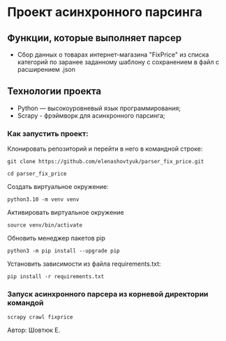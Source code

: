 # Проект асинхронного парсинга

## Функции, которые выполняет парсер

- Сбор данных о товарах интернет-магазина "FixPrice" из списка категорий по заранее заданному шаблону с сохранением в файл с расширением  .json

## Технологии проекта

- Python — высокоуровневый язык программирования;
- Scrapy - фрэймворк для асинхронного парсинга;

### Как запустить проект:

Клонировать репозиторий и перейти в него в командной строке:

```
git clone https://github.com/elenashovtyuk/parser_fix_price.git

cd parser_fix_price
```

Cоздать виртуальное окружение:

```
python3.10 -m venv venv
```

Активировать виртуальное окружение

```
source venv/bin/activate
```

Обновить менеджер пакетов pip

```
python3 -m pip install --upgrade pip
```

Установить зависимости из файла requirements.txt:

```
pip install -r requirements.txt
```

### Запуск асинхронного парсера из корневой директории командой

```
scrapy crawl fixprice
```

Автор: Шовтюк Е.
